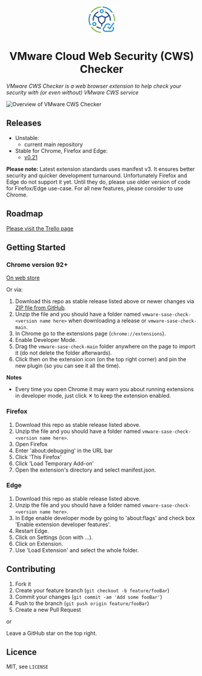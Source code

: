 <p align="center">
  <img src="https://github.com/iddocohen/vmware-sase-check/blob/main/src/icon/icon128-white.png" width="75" height="75"/>
</p>

<h1 align="center">VMware Cloud Web Security (CWS) Checker</h1>

*VMware CWS Checker is a web browser extension to help check your security with (or even without) VMware CWS service*

<img src="https://github.com/iddocohen/vmware-sase-check/blob/main/src/screenshot/Overview-google.png?raw=true" alt="Overview of VMware CWS Checker">

## Releases

- Unstable:
    - current main repository
- Stable for Chrome, Firefox and Edge: 
    - [v0.21](https://github.com/iddocohen/vmware-sase-check/releases/tag/v0.21) 

**Please note:** Latest extension standards uses manifest v3. It ensures better security and quicker development turnaround. Unfortunately Firefox and Edge do not support it yet. Until they do, please use older version of code for Firefox/Edge use-case. For all new features, please consider to use Chrome.

## Roadmap
[Please visit the Trello page](https://trello.com/b/yEeXfNJv/vmware-cws-checker-roadmap)

## Getting Started
### Chrome version 92+ 

[On web store](https://chrome.google.com/webstore/detail/vmware-cws-checker/aaahmofhpokmcblajnpgledopdmaedfl)

Or via:

1. Download this repo as stable release listed above or newer changes via [ZIP file from GitHub](https://github.com/iddocohen/vmware-sase-check/archive/refs/heads/main.zip).
2. Unzip the file and you should have a folder named `vmware-sase-check-<version name here>` when downloading a release or `vmware-sase-check-main`.
3. In Chrome go to the extensions page (`chrome://extensions`).
4. Enable Developer Mode.
5. Drag the `vmware-sase-check-main` folder anywhere on the page to import it (do not delete the folder afterwards).
6. Click then on the extension icon (on the top right corner) and pin the new plugin (so you can see it all the time). 

**Notes**
* Every time you open Chrome it may warn you about running extensions in developer mode, just click &#10005; to keep the extension enabled.

### Firefox

1. Download this repo as stable release listed above.
2. Unzip the file and you should have a folder named `vmware-sase-check-<version name here>`.
3. Open Firefox
4. Enter 'about:debugging' in the URL bar
5. Click 'This Firefox'
6. Click 'Load Temporary Add-on'
7. Open the extension's directory and select manifest.json.

### Edge
1. Download this repo as stable release listed above.
2. Unzip the file and you should have a folder named `vmware-sase-check-<version name here>`.
3. In Edge enable developer mode by going to 'about:flags' and check box 'Enable extension developer features'.
4. Restart Edge.
5. Click on Settings (icon with ...).
6. Click on Extension.
7. Use 'Load Extension' and select the whole folder.

## Contributing

1. Fork it
2. Create your feature branch (`git checkout -b feature/fooBar`)
3. Commit your changes (`git commit -am 'Add some fooBar'`)
4. Push to the branch (`git push origin feature/fooBar`)
5. Create a new Pull Request

or 

Leave a GitHub star on the top right. 

## Licence
MIT, see ``LICENSE``


